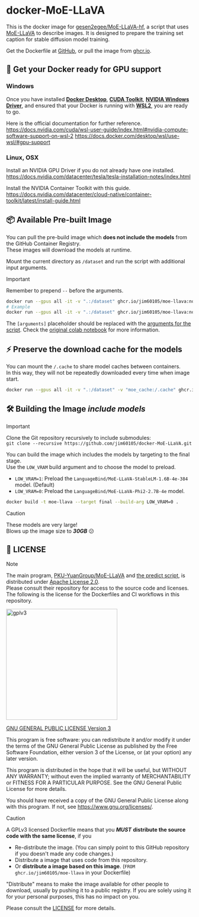 # docker-MoE-LLaVA

This is the docker image for [gesen2egee/MoE-LLaVA-hf](https://github.com/gesen2egee/MoE-LLaVA-hf), a script that uses [MoE-LLaVA](https://github.com/PKU-YuanGroup/MoE-LLaVA) to describe images. It is designed to prepare the training set caption for stable diffusion model training.

Get the Dockerfile at [GitHub](https://github.com/jim60105/docker-MoE-LLaVA), or pull the image from [ghcr.io](https://ghcr.io/jim60105/moe-llava).

## 🚀 Get your Docker ready for GPU support

### Windows

Once you have installed [**Docker Desktop**](https://www.docker.com/products/docker-desktop/), [**CUDA Toolkit**](https://developer.nvidia.com/cuda-downloads), [**NVIDIA Windows Driver**](https://www.nvidia.com.tw/Download/index.aspx), and ensured that your Docker is running with [**WSL2**](https://docs.docker.com/desktop/wsl/#turn-on-docker-desktop-wsl-2), you are ready to go.

Here is the official documentation for further reference.  
<https://docs.nvidia.com/cuda/wsl-user-guide/index.html#nvidia-compute-software-support-on-wsl-2>
<https://docs.docker.com/desktop/wsl/use-wsl/#gpu-support>

### Linux, OSX

Install an NVIDIA GPU Driver if you do not already have one installed.  
<https://docs.nvidia.com/datacenter/tesla/tesla-installation-notes/index.html>

Install the NVIDIA Container Toolkit with this guide.  
<https://docs.nvidia.com/datacenter/cloud-native/container-toolkit/latest/install-guide.html>

## 📦 Available Pre-built Image

You can pull the pre-build image which **does not include the models** from the GitHub Container Registry.  
These images will download the models at runtime.

Mount the current directory as `/dataset` and run the script with additional input arguments.

> [!IMPORTANT]  
> Remember to prepend `--` before the arguments.

```bash
docker run --gpus all -it -v ".:/dataset" ghcr.io/jim60105/moe-llava:no_model -- [arguments]
# Example
docker run --gpus all -it -v ".:/dataset" ghcr.io/jim60105/moe-llava:no_model -- --moe --force --caption_style='mixed' --folder_name --modify_prompt
```

The `[arguments]` placeholder should be replaced with the [arguments for the script](https://github.com/gesen2egee/MoE-LLaVA-hf/blob/main/predict.py#L352-L360). Check the [original colab notebook](https://github.com/gesen2egee/MoE-LLaVA-hf/blob/main/MoE_LLaVA_jupyter.ipynb) for more information.

## ⚡️ Preserve the download cache for the models

You can mount the `/.cache` to share model caches between containers.  
In this way, they will not be repeatedly downloaded every time when image start.

```bash
docker run --gpus all -it -v ".:/dataset" -v "moe_cache:/.cache" ghcr.io/jim60105/moe-llava:no_model -- --moe --force --caption_style='mixed' --folder_name --modify_prompt
```

## 🛠️ Building the Image *include models*

> [!IMPORTANT]  
> Clone the Git repository recursively to include submodules:  
> `git clone --recursive https://github.com/jim60105/docker-MoE-LLaVA.git`

You can build the image which includes the models by targeting to the final stage.  
Use the `LOW_VRAM` build argument and to choose the model to preload.

- `LOW_VRAM=1`: Preload the `LanguageBind/MoE-LLaVA-StableLM-1.6B-4e-384` model. (Default)
- `LOW_VRAM=0`: Preload the `LanguageBind/MoE-LLaVA-Phi2-2.7B-4e` model.

```bash
docker build -t moe-llava --target final --build-arg LOW_VRAM=0 .
```

> [!CAUTION]  
> These models are very large!  
> Blows up the image size to ***30GB*** 😕

## 📝 LICENSE

> [!NOTE]  
> The main program, [PKU-YuanGroup/MoE-LLaVA](https://github.com/PKU-YuanGroup/MoE-LLaVA) and [the predict script](https://github.com/gesen2egee/MoE-LLaVA-hf/blob/main/LICENSE), is distributed under [Apache License 2.0](https://github.com/PKU-YuanGroup/MoE-LLaVA/blob/main/LICENSE).  
> Please consult their repository for access to the source code and licenses.  
> The following is the license for the Dockerfiles and CI workflows in this repository.

<img src="https://github.com/jim60105/docker-MoE-LLaVA/assets/16995691/65f76d01-a00b-4a93-86b6-a06bc3667869" alt="gplv3" width="300" />

[GNU GENERAL PUBLIC LICENSE Version 3](LICENSE)

This program is free software: you can redistribute it and/or modify it under the terms of the GNU General Public License as published by the Free Software Foundation, either version 3 of the License, or (at your option) any later version.

This program is distributed in the hope that it will be useful, but WITHOUT ANY WARRANTY; without even the implied warranty of MERCHANTABILITY or FITNESS FOR A PARTICULAR PURPOSE. See the GNU General Public License for more details.

You should have received a copy of the GNU General Public License along with this program. If not, see <https://www.gnu.org/licenses/>.

> [!CAUTION]
> A GPLv3 licensed Dockerfile means that you _**MUST**_ **distribute the source code with the same license**, if you
>
> - Re-distribute the image. (You can simply point to this GitHub repository if you doesn't made any code changes.)
> - Distribute a image that uses code from this repository.
> - Or **distribute a image based on this image**. (`FROM ghcr.io/jim60105/moe-llava` in your Dockerfile)
>
> "Distribute" means to make the image available for other people to download, usually by pushing it to a public registry. If you are solely using it for your personal purposes, this has no impact on you.
>
> Please consult the [LICENSE](LICENSE) for more details.
